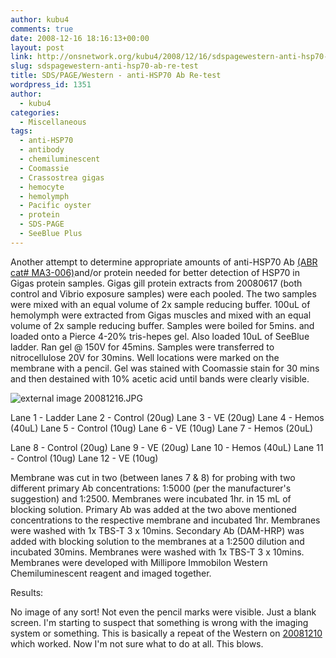 ```yaml
---
author: kubu4
comments: true
date: 2008-12-16 18:16:13+00:00
layout: post
link: http://onsnetwork.org/kubu4/2008/12/16/sdspagewestern-anti-hsp70-ab-re-test/
slug: sdspagewestern-anti-hsp70-ab-re-test
title: SDS/PAGE/Western - anti-HSP70 Ab Re-test
wordpress_id: 1351
author:
  - kubu4
categories:
  - Miscellaneous
tags:
  - anti-HSP70
  - antibody
  - chemiluminescent
  - Coomassie
  - Crassostrea gigas
  - hemocyte
  - hemolymph
  - Pacific oyster
  - protein
  - SDS-PAGE
  - SeeBlue Plus
---
```


Another attempt to determine appropriate amounts of anti-HSP70 Ab [(ABR cat# MA3-006)](http://aquacul4.fish.washington.edu/Protocols:Information%20Sheets/Product%20Information%20Sheets/Antibodies/ABR%20-%20HSP70%20Ab.jpg)and/or protein needed for better detection of HSP70 in Gigas protein samples. Gigas gill protein extracts from 20080617 (both control and Vibrio exposure samples) were each pooled. The two samples were mixed with an equal volume of 2x sample reducing buffer. 100uL of hemolymph were extracted from Gigas muscles and mixed with an equal volume of 2x sample reducing buffer. Samples were boiled for 5mins. and loaded onto a Pierce 4-20% tris-hepes gel. Also loaded 10uL of SeeBlue ladder. Ran gel @ 150V for 45mins. Samples were transferred to nitrocellulose 20V for 30mins. Well locations were marked on the membrane with a pencil. Gel was stained with Coomassie stain for 30 mins and then destained with 10% acetic acid until bands were clearly visible.

![external image 20081216.JPG](http://eagle.fish.washington.edu/Arabidopsis/SDS-PAGE/20081216.JPG)

Lane 1 - Ladder
Lane 2 - Control (20ug)
Lane 3 - VE (20ug)
Lane 4 - Hemos (40uL)
Lane 5 - Control (10ug)
Lane 6 - VE (10ug)
Lane 7 - Hemos (20uL)

Lane 8 - Control (20ug)
Lane 9 - VE (20ug)
Lane 10 - Hemos (40uL)
Lane 11 - Control (10ug)
Lane 12 - VE (10ug)

Membrane was cut in two (between lanes 7 & 8) for probing with two different primary Ab concentrations: 1:5000 (per the manufacturer's suggestion) and 1:2500. Membranes were incubated 1hr. in 15 mL of blocking solution. Primary Ab was added at the two above mentioned concentrations to the respective membrane and incubated 1hr. Membranes were washed with 1x TBS-T 3 x 10mins. Secondary Ab (DAM-HRP) was added with blocking solution to the membranes at a 1:2500 dilution and incubated 30mins. Membranes were washed with 1x TBS-T 3 x 10mins. Membranes were developed with Millipore Immobilon Western Chemiluminescent reagent and imaged together.

Results:

No image of any sort! Not even the pencil marks were visible. Just a blank screen. I'm starting to suspect that something is wrong with the imaging system or something. This is basically a repeat of the Western on [20081210](http://genefish.wikispaces.com/Sam%27s+Notebook#sjw20081210) which worked. Now I'm not sure what to do at all. This blows.
